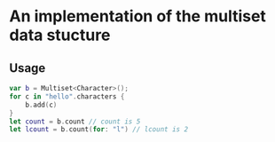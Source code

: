 # An implementation of the multiset data stucture

## Usage

``` swift
var b = Multiset<Character>();
for c in "hello".characters {
    b.add(c)
}
let count = b.count // count is 5
let lcount = b.count(for: "l") // lcount is 2
```
